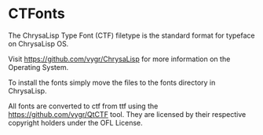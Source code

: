 # CTFonts

The ChrysaLisp Type Font (CTF) filetype is the standard format for typeface on ChrysaLisp OS.

Visit https://github.com/vygr/ChrysaLisp for more information on the Operating System.

To install the fonts simply move the files to the fonts directory in ChrysaLisp.

All fonts are converted to ctf from ttf using the https://github.com/vygr/QtCTF tool. They are licensed by their respective copyright holders under the OFL License.
